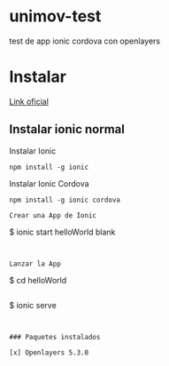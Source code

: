# unimov-test
test de app ionic cordova con openlayers

# Instalar
[Link oficial](https://ionicframework.com/docs/intro/installation/)


## Instalar ionic normal

Instalar Ionic 

```
npm install -g ionic
```

Instalar Ionic Cordova

```
npm install -g ionic cordova

Crear una App de Ionic

```
$ ionic start helloWorld blank
```


Lanzar la App

```
$ cd helloWorld
```
```
$ ionic serve
```


### Paquetes instalados

[x] Openlayers 5.3.0
